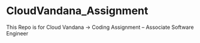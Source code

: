 # CloudVandana_Assignment

This Repo is for Cloud Vandana -> Coding Assignment – Associate Software Engineer
